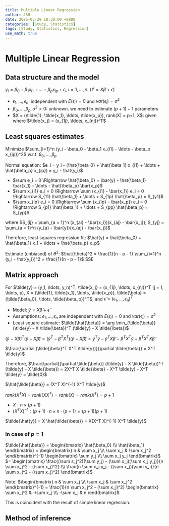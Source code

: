 ```yaml
---
title: Multiple Linear Regression
author: JSH
date: 2025-03-29 10:30:00 +0800
categories: [Study, Statistics]
tags: [Study, Statistics, Regression]
use_math: true
---
```


# Multiple Linear Regression

## Data structure and the model

$y_i = \beta_0 + \beta_1 x_{i1} + \ldots + \beta_p x_{ip} + \epsilon_i, i = 1, \ldots, n$. ($\tilde{Y} = X \tilde{\beta} + \tilde{\epsilon}$)
* $\epsilon_1, \ldots, \epsilon_n$: independent with $E(\epsilon_i) = 0$ and $var(\epsilon_i) = \sigma^2$
* $\beta_0, \ldots, \beta_p, \sigma^2 > 0$: unknown. we need to estimate $(p+1) + 1$ parameters
* $X = (\tilde{1}, \tilde{x_1}, \ldots, \tilde{x_p}), rank(X) = p+1, X$: given where $\tilde{x_j} = (x_{1j}, \ldots, x_{nj})^T$

## Least squares estimates
Minimize $\sum_{i=1}^n (y_i - \beta_0 - \beta_1 x_{i1} - \ldots - \beta_p x_{ip})^2$ w.r.t. $\beta_0, \ldots, \beta_p$

Normal equation: $e_i = y_i - (\hat{\beta_0} + \hat{\beta_1} x_{i1} + \ldots + \hat{\beta_p} x_{ip}) = y_i - \hat{y_i}$
* $\sum e_i = 0 \Rightarrow \hat{\beta_0} = \bar{y} - \hat{\beta_1} \bar{x_1} - \ldots - \hat{\beta_p} \bar{x_p}$
* $\sum x_{i1} e_i = 0 \Rightarrow \sum (x_{i1} - \bar{x_1}) e_i = 0 \Rightarrow S_{11} \hat{\beta_1} + \ldots + S_{1p} \hat{\beta_p} = S_{y1}$
* $\sum x_{ip} e_i = 0 \Rightarrow \sum (x_{ip} - \bar{x_p}) e_i = 0 \Rightarrow S_{p1} \hat{\beta_1} + \ldots + S_{pp} \hat{\beta_p} = S_{yp}$
<!-- 유도하는 방법 다시 듣고 확인하기!!!! -->

where $S_{ij} = \sum_{a = 1}^n (x_{ai} - \bar{x_i})(x_{aj} - \bar{x_j}), S_{yj} = \sum_{a = 1}^n (y_{a} - \bar{y})(x_{aj} - \bar{x_j})$

Therefore, least squares regression fit: $\hat{y} = \hat{\beta_0} + \hat{\beta_1} x_1 + \ldots + \hat{\beta_p} x_p$

Estimate (unbiased) of $\theta^2$: $\hat{\theta}^2 = \frac{1}{n - p - 1} \sum_{i=1}^n (y_i - \hat{y_i})^2 = \frac{1}{n - p - 1}$ SSE

## Matrix approach
For $\tilde{y} = (y_1, \ldots, y_n)^T, \tilde{x_j} = (x_{1j}, \ldots, x_{nj})^T (j = 1, \ldots, p), X = (\tilde{1}, \tilde{x_1}, \ldots, \tilde{x_p}), \tilde{\beta} = (\tilde{\beta_0}, \ldots, \tilde{\beta_p})^T$, and $\tilde{\epsilon} = (\epsilon_1, \ldots, \epsilon_n)^T$

* Model: $\tilde{y} = X \tilde{\beta} + \tilde{\epsilon}$
* Assumptions: $\epsilon_1, \ldots, \epsilon_n$ are independent with $E(\epsilon_i) = 0$ and $var(\epsilon_i) = \sigma^2$
* Least square estimate: $\tilde{\hat{\beta}} = \arg \min_{\tilde{\beta}} (\tilde{y} - X \tilde{\beta})^T (\tilde{y} - X \tilde{\beta})$

$(\tilde{y} - X \tilde{\beta})^T (\tilde{y} - X \tilde{\beta}) = (\tilde{y}^T - \tilde{\beta}^T X^T)(\tilde{y} - X \tilde{\beta}) = \tilde{y}^T \tilde{y} - \tilde{y}^T X \tilde{\beta} - \tilde{\beta}^T X^T \tilde{y} + \tilde{\beta}^T X^T X \tilde{\beta}$

$\frac{\partial (\tilde{\beta}^T X^T \tilde{y})}{\partial \tilde{\beta}} = X^T \tilde{y}$

Therefore, $\frac{\partial}{\partial \tilde{\beta}} (\tilde{y} - X \tilde{\beta})^T (\tilde{y} - X \tilde{\beta}) = 2X^T X \tilde{\beta} - X^T \tilde{y} - X^T \tilde{y} = \tilde{0}$

$\hat{\tilde{\beta}} = (X^T X)^{-1} X^T \tilde{y}$

$rank(X^T X) = rank(XX^T) = rank(X) = rank(X^T) = p + 1$
* $X: n \times (p + 1)$
* $(X^T X)^{-1}: (p + 1) \cdot n \times n \cdot (p + 1) = (p + 1)(p + 1)$

$\tilde{\hat{y}} = X \hat{\tilde{\beta}} = X(X^T X)^{-1} X^T \tilde{y}$

<!-- multiple regression의 기하학적 의미도 simple regression에서와 동일하다. (y hat도 y 점에서 Xbeta에 수직으로 내린 점이다!) -->

### In case of $p=1$
$\tilde{\hat{\beta}} = \begin{bmatrix} \hat{\beta_0} \\\ \hat{\beta_1} \end{bmatrix} = \begin{bmatrix} n & \sum x_j \\\ \sum x_j & \sum x_j^2 \end{bmatrix}^{-1} \begin{bmatrix} \sum y_j \\\ \sum x_j y_j \end{bmatrix}$
$= \begin{bmatrix} \frac{(\sum s_j^2)(\sum y_j) - (\sum x_j)(\sum x_j y_j)}{n \sum x_j^2 - (\sum x_j)^2} \\\ \frac{n \sum x_j y_j - (\sum x_j)(\sum y_j)}{n \sum x_j^2 - (\sum x_j)^2} \end{bmatrix}$

Note: 
$\begin{bmatrix} n & \sum x_j \\\ \sum x_j & \sum x_j^2 \end{bmatrix}^{-1} = \frac{1}{n \sum x_j^2 - (\sum x_j)^2} \begin{bmatrix} \sum x_j^2 & -\sum x_j \\\ -\sum x_j & n \end{bmatrix}$

This is coincident with the result of simple linear regression.

## Method of inference





